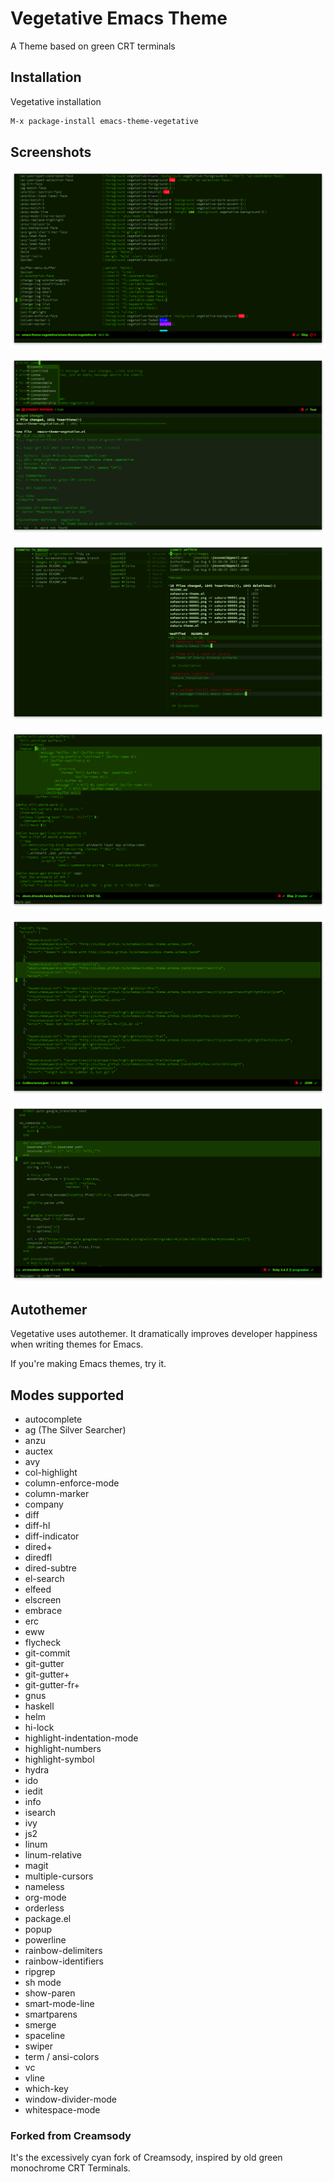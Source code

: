 # Vegetative Emacs Theme

A Theme based on green CRT terminals

## Installation

Vegetative installation

```sh
M-x package-install emacs-theme-vegetative 
```

## Screenshots

![](https://github.com/emacsfodder/emacs-theme-vegetative/blob/images/vegetative-00001.png)

![](https://github.com/emacsfodder/emacs-theme-vegetative/blob/images/vegetative-00002.png)

![](https://github.com/emacsfodder/emacs-theme-vegetative/blob/images/vegetative-00003.png)

![](https://github.com/emacsfodder/emacs-theme-vegetative/blob/images/vegetative-00004.png)

![](https://github.com/emacsfodder/emacs-theme-vegetative/blob/images/vegetative-00005.png)

![](https://github.com/emacsfodder/emacs-theme-vegetative/blob/images/vegetative-00006.png)

## Autothemer

Vegetative uses autothemer.  It dramatically improves developer happiness when writing themes for Emacs.

If you're making Emacs themes, try it.

## Modes supported

- autocomplete
- ag (The Silver Searcher)
- anzu
- auctex
- avy
- col-highlight
- column-enforce-mode
- column-marker
- company
- diff
- diff-hl
- diff-indicator
- dired+
- diredfl
- dired-subtre
- el-search
- elfeed
- elscreen
- embrace
- erc
- eww
- flycheck
- git-commit
- git-gutter
- git-gutter+
- git-gutter-fr+
- gnus
- haskell
- helm
- hi-lock
- highlight-indentation-mode
- highlight-numbers
- highlight-symbol
- hydra
- ido
- iedit
- info
- isearch
- ivy
- js2
- linum
- linum-relative
- magit
- multiple-cursors
- nameless
- org-mode
- orderless
- package.el
- popup
- powerline
- rainbow-delimiters
- rainbow-identifiers
- ripgrep
- sh mode
- show-paren
- smart-mode-line
- smartparens
- smerge
- spaceline
- swiper
- term / ansi-colors
- vc
- vline
- which-key
- window-divider-mode
- whitespace-mode

### Forked from Creamsody

It's the excessively cyan fork of Creamsody, inspired by old green monochrome CRT Terminals.
